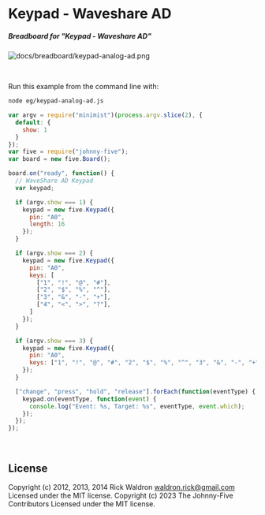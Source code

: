 <!--remove-start-->

# Keypad - Waveshare AD

<!--remove-end-->






##### Breadboard for "Keypad - Waveshare AD"



![docs/breadboard/keypad-analog-ad.png](breadboard/keypad-analog-ad.png)<br>

&nbsp;




Run this example from the command line with:
```bash
node eg/keypad-analog-ad.js
```


```javascript
var argv = require("minimist")(process.argv.slice(2), {
  default: {
    show: 1
  }
});
var five = require("johnny-five");
var board = new five.Board();

board.on("ready", function() {
  // WaveShare AD Keypad
  var keypad;

  if (argv.show === 1) {
    keypad = new five.Keypad({
      pin: "A0",
      length: 16
    });
  }

  if (argv.show === 2) {
    keypad = new five.Keypad({
      pin: "A0",
      keys: [
        ["1", "!", "@", "#"],
        ["2", "$", "%", "^"],
        ["3", "&", "-", "+"],
        ["4", "<", ">", "?"],
      ]
    });
  }

  if (argv.show === 3) {
    keypad = new five.Keypad({
      pin: "A0",
      keys: ["1", "!", "@", "#", "2", "$", "%", "^", "3", "&", "-", "+", "4", "<", ">", "?"]
    });
  }

  ["change", "press", "hold", "release"].forEach(function(eventType) {
    keypad.on(eventType, function(event) {
      console.log("Event: %s, Target: %s", eventType, event.which);
    });
  });
});

```








&nbsp;

<!--remove-start-->

## License
Copyright (c) 2012, 2013, 2014 Rick Waldron <waldron.rick@gmail.com>
Licensed under the MIT license.
Copyright (c) 2023 The Johnny-Five Contributors
Licensed under the MIT license.

<!--remove-end-->
